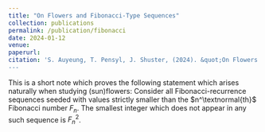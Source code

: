 ```yaml
---
title: "On Flowers and Fibonacci-Type Sequences"
collection: publications
permalink: /publication/fibonacci
date: 2024-01-12
venue: 
paperurl:
citation: 'S. Auyeung, T. Pensyl, J. Shuster, (2024). &quot;On Flowers and Fibonacci-Type Sequences.&quot; <i>in preparation</i>. 
---
```

This is a short note which proves the following statement which arises naturally when studying (sun)flowers: Consider all Fibonacci-recurrence sequences seeded with values strictly smaller than the $n^\textnormal{th}$ Fibonacci number $F_n$. The smallest integer which does not appear in any such sequence is $F_n^2$.
